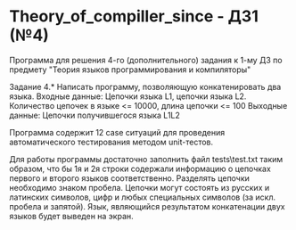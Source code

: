 # Theory_of_compiller_since - ДЗ1 (№4)

Программа для решения 4-го (дополнительного) задания к 1-му ДЗ по предмету "Теория языков программирования и компиляторы"

Задание 4.* Написать программу, позволяющую конкатенировать два языка.
Входные данные: Цепочки языка L1, цепочки языка L2. Количество цепочек в языке <= 10000, длина цепочки <= 100
Выходные данные: Цепочки получившегося языка L1L2

Программа содержит 12 case ситуаций для  проведения автоматического тестирования методом unit-тестов. 

Для работы программы достаточно заполнить файл tests\test.txt таким образом, что бы 1я и 2я строки содержали информацию о цепочках первого и второго языков соответственно. 
Разделять цепочки необходимо знаком пробела. Цепочки могут состоять из русских и латинских символов, цифр и любых специальных символов (за искл. пробела и запятой). 
Язык, являющийся результатом конкатенации двух языков будет выведен на экран.
